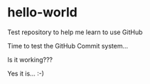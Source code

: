# hello-world
Test repository to help me learn to use GitHub

Time to test the GitHub Commit system...

Is it working???

Yes it is... :-)
